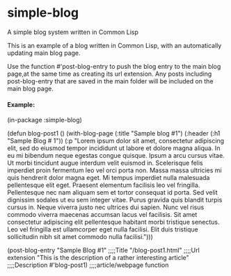 # simple-blog

A simple blog system written in Common Lisp

This is an example of a blog written in Common Lisp, with an automatically updating main blog page.

Use the function #'post-blog-entry to push the blog entry to the main blog page,at the same time as creating its url extension. Any posts including post-blog-entry that are saved in the main folder will be included on the main blog page.

#### Example:
(in-package :simple-blog)

(defun blog-post1 ()
  (with-blog-page (:title "Sample blog #1")
    (:header
     (:h1 "Sample Blog # 1"))
    (:p "Lorem ipsum dolor sit amet, consectetur adipiscing elit, sed do eiusmod tempor incididunt ut labore et dolore magna aliqua. In eu mi bibendum neque egestas congue quisque. Ipsum a arcu cursus vitae. Ut morbi tincidunt augue interdum velit euismod in. Scelerisque felis imperdiet proin fermentum leo vel orci porta non. Massa massa ultricies mi quis hendrerit dolor magna eget. Mi tempus imperdiet nulla malesuada pellentesque elit eget. Praesent elementum facilisis leo vel fringilla. Pellentesque nec nam aliquam sem et tortor consequat id porta. Sed velit dignissim sodales ut eu sem integer vitae. Purus gravida quis blandit turpis cursus in. Neque viverra justo nec ultrices dui sapien. Nunc vel risus commodo viverra maecenas accumsan lacus vel facilisis. Sit amet consectetur adipiscing elit pellentesque habitant morbi tristique senectus. Leo vel fringilla est ullamcorper eget nulla facilisi. Elit duis tristique sollicitudin nibh sit amet commodo nulla facilisi.")))

(post-blog-entry "Sample Blog #1"  ;;;;Title
		             "/blog-post1.html"  ;;;;Url extension
		             "This is the description of a rather interesting article" ;;;;Description
		             #'blog-post1) ;;;;article/webpage function
